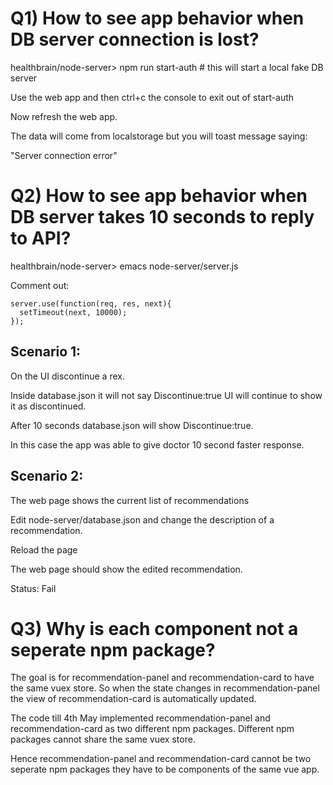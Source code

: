 # Q1) How to see app behavior when DB server connection is lost?
healthbrain/node-server> npm run start-auth # this will start a local fake DB server

Use the web app and then ctrl+c the console to exit out of start-auth

Now refresh the web app.

The data will come from localstorage but you will toast message saying:

"Server connection error"

# Q2) How to see app behavior when DB server takes 10 seconds to reply to API?

healthbrain/node-server> emacs node-server/server.js

Comment out:
```
server.use(function(req, res, next){
  setTimeout(next, 10000);
});
```

## Scenario 1:

On the UI discontinue a rex. 

Inside database.json it will not say Discontinue:true UI will continue to show it as discontinued. 

After 10 seconds database.json will show Discontinue:true. 

In this case the app was able to give doctor 10 second faster response.

## Scenario 2:

The web page shows the current list of recommendations

Edit node-server/database.json and change the description of a recommendation.

Reload the page

The web page should show the edited recommendation.

Status: Fail

# Q3) Why is each component not a seperate npm package?

The goal is for recommendation-panel and recommendation-card to have the same vuex store. So when the state changes in recommendation-panel the view of recommendation-card is automatically updated.

The code till 4th May implemented recommendation-panel and recommendation-card as two different npm packages. Different npm packages cannot share the same vuex store.

Hence recommendation-panel and recommendation-card cannot be two seperate npm packages they have to be components of the same vue app.